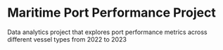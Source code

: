 # Maritime Port Performance Project
 Data analytics project that explores port performance metrics across different vessel types from 2022 to 2023
